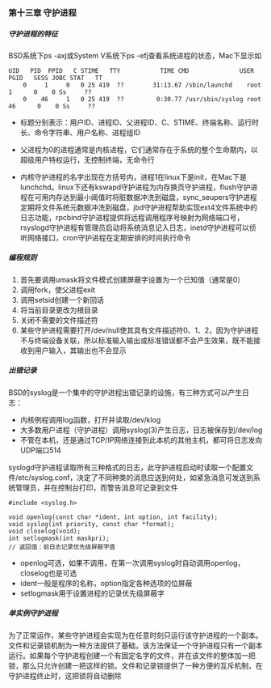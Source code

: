 ### 第十三章  守护进程

##### 守护进程的特征

BSD系统下ps -axj或System V系统下ps -efj查看系统进程的状态，Mac下显示如

```
UID   PID  PPID   C STIME   TTY           TIME CMD              USER              PGID   SESS JOBC STAT   TT 
    0     1     0   0 25 419  ??        31:13.67 /sbin/launchd    root                 1      0    0 Ss     ?? 
    0    46     1   0 25 419  ??         0:30.77 /usr/sbin/syslog root                46      0    0 Ss     ?? 
```

* 标题分别表示：用户ID、进程ID、父进程ID、C、STIME、终端名称、运行时长、命令字符串、用户名称、进程组ID

* 父进程为0的进程通常是内核进程，它们通常存在于系统的整个生命期内，以超级用户特权运行，无控制终端，无命令行
* 内核守护进程的名字出现在方括号内，进程1在linux下是init，在Mac下是lunchchd。linux下还有kswapd守护进程为内存换页守护进程，flush守护进程在可用内存达到最小阈值时将脏数据冲洗到磁盘，sync_seupers守护进程定期将文件系统元数据冲洗到磁盘，jbd守护进程帮助实现ext4文件系统中的日志功能，rpcbind守护进程提供将远程调用程序号映射为网络端口号，rsyslogd守护进程有管理员启动将系统消息记入日志，inetd守护进程可以侦听网络接口，cron守护进程在定期安排的时间执行命令

##### 编程规则

1. 首先要调用umask将文件模式创建屏蔽字设置为一个已知值（通常是0）
2. 调用fork，使父进程exit
3. 调用setsid创建一个新回话
4. 将当前目录更改为根目录
5. 关闭不需要的文件描述符
6. 某些守护进程需要打开/dev/null使其具有文件描述符0、1、2，因为守护进程不与终端设备关联，所以标准输入输出或标准错误都不会产生效果，既不能接收到用户输入，其输出也不会显示

##### 出错记录

BSD的syslog是一个集中的守护进程出错记录的设施，有三种方式可以产生日志：

* 内核例程调用log函数，打开并读取/dev/klog
* 大多数用户进程（守护进程）调用syslog(3)产生日志，日志被保存到/dev/log
* 不管在本机，还是通过TCP/IP网络连接到此本机的其他主机，都可将日志发向UDP端口514

syslogd守护进程读取所有三种格式的日志，此守护进程启动时读取一个配置文件/etc/syslog.conf，决定了不同种类的消息应送到何处，如紧急消息可发送到系统管理员，并在控制台打印，而警告消息可记录到文件

```
#include <syslog.h>

void openlog(const char *ident, int option, int facility);
void syslog(int priority, const char *format);
void closelog(void);
int setlogmask(int maskpri);
// 返回值：前日志记录优先级屏蔽字值
```

* openlog可选，如果不调用，在第一次调用syslog时自动调用openlog，closelog也是可选
* ident一般是程序的名称，option指定各种选项的位屏蔽
* setlogmask用于设置进程的记录优先级屏蔽字

##### 单实例守护进程

为了正常运作，某些守护进程会实现为在任意时刻只运行该守护进程的一个副本。文件和记录锁机制为一种方法提供了基础，该方法保证一个守护进程只有一个副本运行。如果每个守护进程创建一个有固定名字的文件，并在该文件的整体加一把锁，那么只允许创建一把这样的锁。文件和记录锁提供了一种方便的互斥机制，在守护进程终止时，这把锁将自动删除